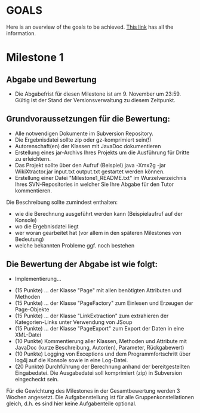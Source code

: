 GOALS
=====

Here is an overview of the goals to be achieved.
[This link](https://olat.server.uni-frankfurt.de/olat/auth/RepositoryEntry/3936681984/CourseNode/94313253446608?2) has all the information.

Milestone 1
===========

Abgabe und Bewertung
--------------------

* Die Abgabefrist für diesen Milestone ist am 9. November um 23:59. Gültig ist der Stand der Versionsverwaltung zu diesem Zeitpunkt.

Grundvoraussetzungen für die Bewertung:
---------------------------------------

* Alle notwendigen Dokumente im Subversion Repository. 
* Die Ergebnisdatei sollte zip oder gz-komprimiert sein(!)
* Autorenschaft(en) der Klassen mit JavaDoc dokumentieren
* Erstellung eines jar-Archivs Ihres Projekts um die Ausführung für Dritte zu erleichtern. 
* Das Projekt sollte über den Aufruf (Beispiel) java -Xmx2g -jar WikiXtractor.jar input.txt output.txt gestartet werden können.
* Erstellung einer Datei "Milestone1_README.txt" im Wurzelverzeichnis Ihres SVN-Repositories in welcher Sie Ihre Abgabe für den Tutor kommentieren. 

Die Beschreibung sollte zumindest enthalten:
+ wie die Berechnung ausgeführt werden kann (Beispielaufruf auf der Konsole)
+ wo die Ergebnisdatei liegt
+ wer woran gearbeitet hat (vor allem in den späteren Milestones von Bedeutung)
+ welche bekannten Probleme ggf. noch bestehen


Die Bewertung der Abgabe ist wie folgt:
---------------------------------------

* Implementierung...
+ (15 Punkte) ... der Klasse "Page" mit allen benötigten Attributen und Methoden
+ (15 Punkte) ... der Klasse "PageFactory" zum Einlesen und Erzeugen der Page-Objekte
+ (15 Punkte) ... der Klasse "LinkExtraction" zum extrahieren der Kategorien-Links unter Verwendung von JSoup
+ (15 Punkte) ... der Klasse "PageExport" zum Export der Daten in eine XML-Datei
+ (10 Punkte) Kommentierung aller Klassen, Methoden und Attribute mit JavaDoc (kurze Beschreibung, Autor(en), Parameter, Rückgabewert)
+ (10 Punkte) Logging von Exceptions und dem Programmfortschritt über log4j auf die Konsole sowie in eine Log-Datei.
+ (20 Punkte) Durchführung der Berechnung anhand der bereitgestellten Eingabedatei. Die Ausgabedatei soll komprimiert (zip) in Subversion eingecheckt sein.

Für die Gewichtung des Milestones in der Gesamtbewertung werden 3 Wochen angesetzt. 
Die Aufgabenstellung ist für alle Gruppenkonstellationen gleich, d.h. es sind hier keine Aufgabenteile optional.